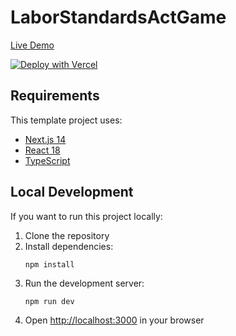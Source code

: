# LaborStandardsActGame

[Live Demo](https://labor-standards-act-game.vercel.app/) 

[![Deploy with Vercel](https://vercel.com/button)](https://vercel.com/new/)

## Requirements

This template project uses:

- [Next.js 14](https://nextjs.org/)
- [React 18](https://reactjs.org/)
- [TypeScript](https://www.typescriptlang.org/)

## Local Development

If you want to run this project locally:

1. Clone the repository
2. Install dependencies:
   ```
   npm install
   ```
3. Run the development server:
   ```
   npm run dev
   ```
4. Open [http://localhost:3000](http://localhost:3000) in your browser
